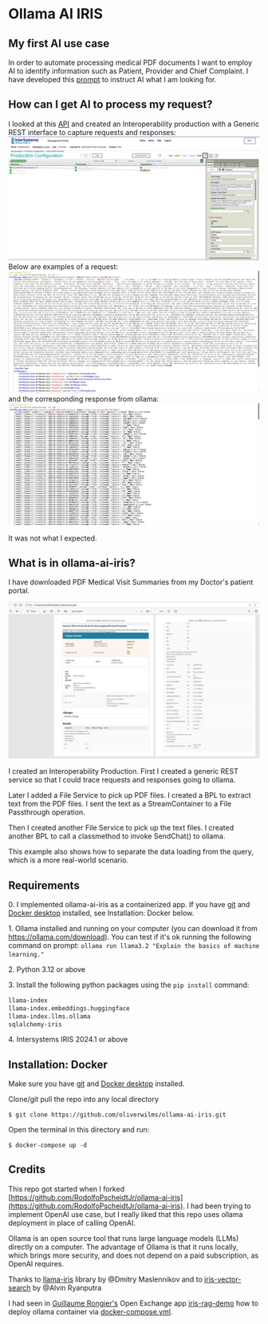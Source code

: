 # Ollama AI IRIS

## My first AI use case

In order to automate processing medical PDF documents I want to employ AI to identify information such as Patient, Provider and Chief Complaint. I have developed this [prompt](https://github.com/oliverwilms/ollama-ai-iris/blob/main/data/prompts/medical_progress_notes_prompt.txt) to instruct AI what I am looking for.

## How can I get AI to process my request?

I looked at this [API](https://github.com/ollama/ollama/blob/main/docs/api.md#generate-a-chat-completion) and created an Interoperability production with a Generic REST interface to capture requests and responses:
![screenshot](https://github.com/oliverwilms/bilder/blob/main/Oliver_NewProduction.JPG)
Below are examples of a request: ![request](https://github.com/oliverwilms/bilder/blob/main/Capture_request.JPG) and the corresponding response from ollama: ![response](https://github.com/oliverwilms/bilder/blob/main/Capture_response.JPG)

It was not what I expected.

## What is in ollama-ai-iris?

I have downloaded PDF Medical Visit Summaries from my Doctor's patient portal.

![screenshot](https://github.com/oliverwilms/bilder/blob/main/visitSummary.JPG)

I created an Interoperability Production. First I created a generic REST service so that I could trace requests and responses going to ollama.



Later I added a File Service to pick up PDF files. I created a BPL to extract text from the PDF files. I sent the text as a StreamContainer to a File Passthrough operation.

Then I created another File Service to pick up the text files. I created another BPL to call a classmethod to invoke SendChat() to ollama.


This example also shows how to separate the data loading from the query, which is a more real-world scenario.

## Requirements

0\. I implemented ollama-ai-iris as a containerized app. If you have [git](https://git-scm.com/book/en/v2/Getting-Started-Installing-Git) and [Docker desktop](https://www.docker.com/products/docker-desktop) installed, see Installation: Docker below.

1\. Ollama installed and running on your computer (you can download it from https://ollama.com/download). You can test if it's ok running the following command on prompt: `ollama run llama3.2 "Explain the basics of machine learning."`

2\. Python 3.12 or above

3\. Install the following python packages using the `pip install` command:
```
llama-index
llama-index.embeddings.huggingface
llama-index.llms.ollama
sqlalchemy-iris
```

4\. Intersystems IRIS 2024.1 or above

## Installation: Docker

Make sure you have [git](https://git-scm.com/book/en/v2/Getting-Started-Installing-Git) and [Docker desktop](https://www.docker.com/products/docker-desktop) installed.

Clone/git pull the repo into any local directory

```
$ git clone https://github.com/oliverwilms/ollama-ai-iris.git
```

Open the terminal in this directory and run:

```
$ docker-compose up -d
```





## Credits

This repo got started when I forked [https://github.com/RodolfoPscheidtJr/ollama-ai-iris](https://github.com/RodolfoPscheidtJr/ollama-ai-iris). I had been trying to implement OpenAI use case, but I really liked that this repo uses ollama deployment in place of calling OpenAI.

Ollama is an open source tool that runs large language models (LLMs) directly on a computer. The advantage of Ollama is that it runs locally, which brings more security, and does not depend on a paid subscription, as OpenAI requires.

Thanks to [llama-iris](https://openexchange.intersystems.com/package/llama-iris) library by @Dmitry Maslennikov and to [iris-vector-search](https://openexchange.intersystems.com/package/iris-vector-search) by @Alvin Ryanputra 

I had seen in [Guillaume Rongier's](https://github.com/grongierisc) Open Exchange app [iris-rag-demo](https://openexchange.intersystems.com/package/iris-rag-demo) how to deploy ollama container via [docker-compose.yml](https://github.com/grongierisc/iris-rag-demo/blob/master/docker-compose.yml).
